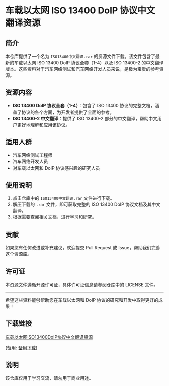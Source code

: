 # 车载以太网 ISO 13400 DoIP 协议中文翻译资源

## 简介
本仓库提供了一个名为 `ISO13400中文翻译.rar` 的资源文件下载。该文件包含了最新的车载以太网 ISO 13400 DoIP 协议全套（1-4）以及 ISO 13400-2 的中文翻译版本。这些资料对于汽车网络测试和汽车网络开发人员来说，是极为宝贵的参考资源。

## 资源内容
- **ISO 13400 DoIP 协议全套（1-4）**：包含了 ISO 13400 协议的完整文档，涵盖了协议的各个方面，为开发者提供了全面的参考。
- **ISO 13400-2 中文翻译**：提供了 ISO 13400-2 部分的中文翻译，帮助中文用户更好地理解和应用该协议。

## 适用人群
- 汽车网络测试工程师
- 汽车网络开发人员
- 对车载以太网和 DoIP 协议感兴趣的研究人员

## 使用说明
1. 点击仓库中的 `ISO13400中文翻译.rar` 文件进行下载。
2. 解压下载的 `.rar` 文件，即可获取完整的 ISO 13400 DoIP 协议文档及其中文翻译。
3. 根据需要查阅相关文档，进行学习和研究。

## 贡献
如果您有任何改进或补充建议，欢迎提交 Pull Request 或 Issue，帮助我们完善这个资源库。

## 许可证
本资源文件遵循开源许可证，具体许可证信息请参阅仓库中的 LICENSE 文件。

---

希望这些资料能够帮助您在车载以太网和 DoIP 协议的研究和开发中取得更好的成果！

## 下载链接
[车载以太网ISO13400DoIP协议中文翻译资源](https://pan.quark.cn/s/3f681f1d764f) 

(备用: [备用下载](https://pan.baidu.com/s/18cby5OuNSbSsVDrPInr1Rg?pwd=1234))

## 说明

该仓库仅用于学习交流，请勿用于商业用途。
